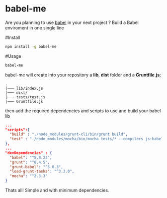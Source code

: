 # babel-me
Are you planning to use [babel](https://babeljs.io/) in your next project ? Build a Babel enviroment in one single line

#Install
```bash
npm install -g babel-me
```

#Usage
```bash
babel-me
```
babel-me will create into your repository a **lib**, **dist** folder and a **Gruntfile.js**;
``` dir
.
|─── lib/index.js
|─── dist/
|─── tests/test.js
|─── Gruntfile.js
```
then add the required dependencies and scripts to use and build your babel lib
```json
...
"scripts":{
  "build" : "./node_modules/grunt-cli/bin/grunt build",
  "test" : "./node_modules/mocha/bin/mocha tests/* --compilers js:babel/register -t 15s"
},
...
"devDependencies" : {
  "babel": "^5.8.23",
  "grunt": "^0.4.5",
  "grunt-babel": "^5.0.3",
  "load-grunt-tasks": "^3.3.0",
  "mocha": "^2.3.3"
}
```
Thats all! Simple and with minimum dependencies.
